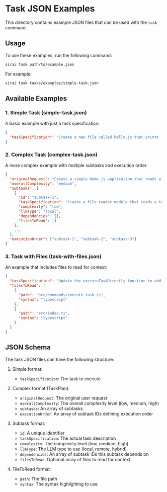 # Task JSON Examples

This directory contains example JSON files that can be used with the `task` command.

## Usage

To use these examples, run the following command:

```bash
sirai task path/to/example.json
```

For example:

```bash
sirai task tasks/examples/simple-task.json
```

## Available Examples

### 1. Simple Task (simple-task.json)

A basic example with just a task specification:

```json
{
  "taskSpecification": "Create a new file called hello.js that prints 'Hello, World!' to the console"
}
```

### 2. Complex Task (complex-task.json)

A more complex example with multiple subtasks and execution order:

```json
{
  "originalRequest": "Create a simple Node.js application that reads a file and counts the number of words",
  "overallComplexity": "medium",
  "subtasks": [
    {
      "id": "subtask-1",
      "taskSpecification": "Create a file reader module that reads a text file and returns its contents",
      "complexity": "low",
      "llmType": "local",
      "dependencies": [],
      "filesToRead": []
    },
    ...
  ],
  "executionOrder": ["subtask-1", "subtask-2", "subtask-3"]
}
```

### 3. Task with Files (task-with-files.json)

An example that includes files to read for context:

```json
{
  "taskSpecification": "Update the executeTaskDirectly function to add error handling for invalid JSON files",
  "filesToRead": [
    {
      "path": "src/commands/execute-task.ts",
      "syntax": "typescript"
    },
    {
      "path": "src/index.ts",
      "syntax": "typescript"
    }
  ]
}
```

## JSON Schema

The task JSON files can have the following structure:

1. Simple format:
   - `taskSpecification`: The task to execute

2. Complex format (TaskPlan):
   - `originalRequest`: The original user request
   - `overallComplexity`: The overall complexity level (low, medium, high)
   - `subtasks`: An array of subtasks
   - `executionOrder`: An array of subtask IDs defining execution order

3. Subtask format:
   - `id`: A unique identifier
   - `taskSpecification`: The actual task description
   - `complexity`: The complexity level (low, medium, high)
   - `llmType`: The LLM type to use (local, remote, hybrid)
   - `dependencies`: An array of subtask IDs this subtask depends on
   - `filesToRead`: Optional array of files to read for context

4. FileToRead format:
   - `path`: The file path
   - `syntax`: The syntax highlighting to use
